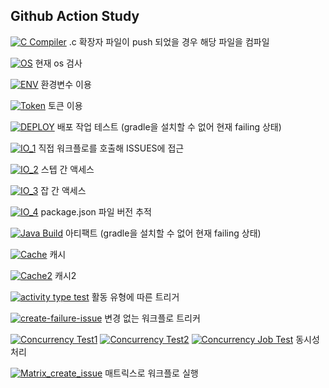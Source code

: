 ## Github Action Study
[![C Compiler](https://github.com/PolyGon-13/Github_Action_Study/actions/workflows/c_compile_test.yml/badge.svg)](https://github.com/PolyGon-13/Github_Action_Study/actions/workflows/c_compile_test.yml) .c 확장자 파일이 push 되었을 경우 해당 파일을 컴파일

[![OS](https://github.com/PolyGon-13/Github_Action_Study/actions/workflows/os_test.yml/badge.svg)](https://github.com/PolyGon-13/Github_Action_Study/actions/workflows/os_test.yml) 현재 os 검사

[![ENV](https://github.com/PolyGon-13/Github_Action_Study/actions/workflows/env_test.yml/badge.svg)](https://github.com/PolyGon-13/Github_Action_Study/actions/workflows/env_test.yml) 환경변수 이용

[![Token](https://github.com/PolyGon-13/Github_Action_Study/actions/workflows/token_test.yml/badge.svg)](https://github.com/PolyGon-13/Github_Action_Study/actions/workflows/token_test.yml) 토큰 이용

[![DEPLOY](https://github.com/PolyGon-13/Github_Action_Study/actions/workflows/deploy_test.yml/badge.svg)](https://github.com/PolyGon-13/Github_Action_Study/actions/workflows/deploy_test.yml) 배포 작업 테스트 (gradle을 설치할 수 없어 현재 failing 상태)

[![IO_1](https://github.com/PolyGon-13/Github_Action_Study/actions/workflows/io_test1.yml/badge.svg)](https://github.com/PolyGon-13/Github_Action_Study/actions/workflows/io_test1.yml) 직접 워크플로를 호출해 ISSUES에 접근

[![IO_2](https://github.com/PolyGon-13/Github_Action_Study/actions/workflows/io_test2.yml/badge.svg)](https://github.com/PolyGon-13/Github_Action_Study/actions/workflows/io_test2.yml) 스텝 간 액세스

[![IO_3](https://github.com/PolyGon-13/Github_Action_Study/actions/workflows/io_test3.yml/badge.svg)](https://github.com/PolyGon-13/Github_Action_Study/actions/workflows/io_test3.yml) 잡 간 액세스

[![IO_4](https://github.com/PolyGon-13/Github_Action_Study/actions/workflows/io_test4.yml/badge.svg)](https://github.com/PolyGon-13/Github_Action_Study/actions/workflows/io_test4.yml) package.json 파일 버전 추적

[![Java Build](https://github.com/PolyGon-13/Github_Action_Study/actions/workflows/java_build.yml/badge.svg)](https://github.com/PolyGon-13/Github_Action_Study/actions/workflows/java_build.yml) 아티팩트 (gradle을 설치할 수 없어 현재 failing 상태)

[![Cache](https://github.com/PolyGon-13/Github_Action_Study/actions/workflows/cache_test.yml/badge.svg)](https://github.com/PolyGon-13/Github_Action_Study/actions/workflows/cache_test.yml) 캐시

[![Cache2](https://github.com/PolyGon-13/Github_Action_Study/actions/workflows/cache_test2.yml/badge.svg)](https://github.com/PolyGon-13/Github_Action_Study/actions/workflows/cache_test2.yml) 캐시2

[![activity type test](https://github.com/PolyGon-13/Github_Action_Study/actions/workflows/activity_type.yml/badge.svg)](https://github.com/PolyGon-13/Github_Action_Study/actions/workflows/activity_type.yml) 활동 유형에 따른 트리거

[![create-failure-issue](https://github.com/PolyGon-13/Github_Action_Study/actions/workflows/dispatch_test.yml/badge.svg)](https://github.com/PolyGon-13/Github_Action_Study/actions/workflows/dispatch_test.yml) 변경 없는 워크플로 트리커

[![Concurrency Test1](https://github.com/PolyGon-13/Github_Action_Study/actions/workflows/concurrency_test1.yml/badge.svg)](https://github.com/PolyGon-13/Github_Action_Study/actions/workflows/concurrency_test1.yml)
[![Concurrency Test2](https://github.com/PolyGon-13/Github_Action_Study/actions/workflows/concurrency_test2.yml/badge.svg)](https://github.com/PolyGon-13/Github_Action_Study/actions/workflows/concurrency_test2.yml)
[![Concurrency Job Test](https://github.com/PolyGon-13/Github_Action_Study/actions/workflows/concurrency_job_test.yml/badge.svg)](https://github.com/PolyGon-13/Github_Action_Study/actions/workflows/concurrency_job_test.yml) 동시성 처리

[![Matrix_create_issue](https://github.com/PolyGon-13/Github_Action_Study/actions/workflows/matrix_test.yml/badge.svg)](https://github.com/PolyGon-13/Github_Action_Study/actions/workflows/matrix_test.yml) 매트릭스로 워크플로 실행

